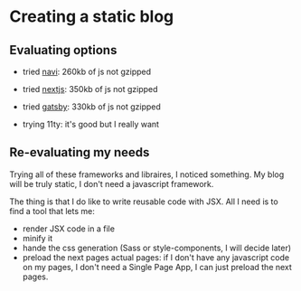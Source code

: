 # Creating a static blog

## Evaluating options

- tried [navi](https://frontarm.com/navi/en): 260kb of js not gzipped
- tried [nextjs](https://github.com/zeit/next.js): 350kb of js not gzipped
- tried [gatsby](https://www.gatsbyjs.org): 330kb of js not gzipped

- trying 11ty: it's good but I really want

## Re-evaluating my needs

Trying all of these frameworks and libraires, I noticed something. My blog will be truly static, I don't need a javascript framework.

The thing is that I do like to write reusable code with JSX. All I need is to find a tool that lets me:

- render JSX code in a file
- minify it
- hande the css generation (Sass or style-components, I will decide later)
- preload the next pages actual pages: if I don't have any javascript code on my pages, I don't need a Single Page App, I can just preload the next pages.

